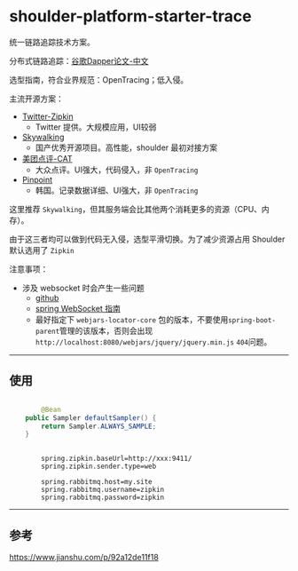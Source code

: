 # shoulder-platform-starter-trace

统一链路追踪技术方案。

分布式链路追踪：[谷歌Dapper论文-中文](http://bigbully.github.io/Dapper-translation/)


选型指南，符合业界规范：OpenTracing；低入侵。


主流开源方案：

- [Twitter-Zipkin](https://zipkin.io/)
    - Twitter 提供。大规模应用，UI较弱
- [Skywalking](http://skywalking.apache.org/)
    - 国产优秀开源项目。高性能，shoulder 最初对接方案
- [美团点评-CAT](https://zipkin.io/)
    - 大众点评。UI强大，代码侵入，非 `OpenTracing`
- [Pinpoint](https://github.com/naver/pinpoint)
    - 韩国。记录数据详细、UI强大，非 `OpenTracing`


这里推荐 `Skywalking`，但其服务端会比其他两个消耗更多的资源（CPU、内存）。

由于这三者均可以做到代码无入侵，选型平滑切换。为了减少资源占用 Shoulder 默认选用了 `Zipkin`


注意事项：

- 涉及 websocket 时会产生一些问题
    - [github](https://github.com/spring-cloud/spring-cloud-sleuth/issues/276) 
    - [spring WebSocket 指南](https://spring.io/guides/gs/messaging-stomp-websocket/)
    - 最好指定下 `webjars-locator-core` 包的版本，不要使用`spring-boot-parent`管理的该版本，否则会出现 `http://localhost:8080/webjars/jquery/jquery.min.js` `404`问题。 

---
## 使用

```java

        @Bean
    public Sampler defaultSampler() {
        return Sampler.ALWAYS_SAMPLE;
    }
    

```

```properties
        spring.zipkin.baseUrl=http://xxx:9411/
        spring.zipkin.sender.type=web

        spring.rabbitmq.host=my.site
        spring.rabbitmq.username=zipkin
        spring.rabbitmq.password=zipkin
```


---

## 参考

https://www.jianshu.com/p/92a12de11f18